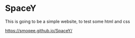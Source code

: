 # SpaceY

This is going to be a simple website, to test some html and css

https://smoqee.github.io/SpaceY/
